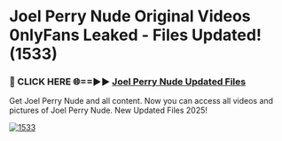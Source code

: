 # Joel Perry Nude Original Videos 0nlyFans Leaked - Files Updated! (1533)

<h3>🔴 CLICK HERE 🌐==►► <a href="https://tinyurl.com/52m3yx9h" rel="nofollow">Joel Perry Nude Updated Files</a></h3>

Get Joel Perry Nude and all content. Now you can access all videos and pictures of Joel Perry Nude. New Updated Files 2025!

[![1533](https://i.imgur.com/TnHtlc8.gif)](https://tinyurl.com/52m3yx9h)
